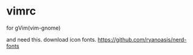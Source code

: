 # vimrc
for gVim(vim-gnome)

and need this.
download icon fonts.
https://github.com/ryanoasis/nerd-fonts
